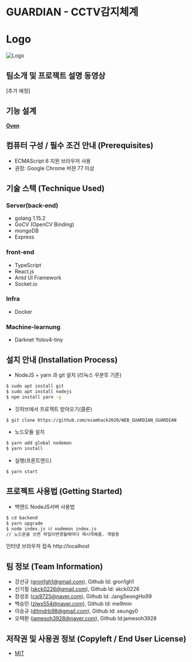 # GUARDIAN - CCTV감지체계

# Logo
![Logo](https://github.com/osamhack2020/WEB_GUARDIAN_GUARDIAN/blob/main/logo.png)

## 팀소개 및 프로잭트 설명 동영상
[추가 예정]  

## 기능 설계
**[Oven](https://ovenapp.io/project/yx0NjBwiaWnct4suJmMu9fvgJmmRNLwe#sy1Vs)**  

## 컴퓨터 구성 / 필수 조건 안내 (Prerequisites)
* ECMAScript 6 지원 브라우저 사용
* 권장: Google Chrome 버젼 77 이상

## 기술 스택 (Technique Used)
### Server(back-end)
 - golang 1.15.2
 - GoCV (OpenCV Binding) 
 - mongoDB
 - Express
 
### front-end
 - TypeScript
 - React.js  
 - Antd UI Framework  
 - Socket.io

### Infra
 - Docker

### Machine-learnung
 - Darknet Yolov4-tiny
 
## 설치 안내 (Installation Process)
- NodeJS + yarn 과 git 설치 (리눅스 우분투 기준)
```bash
$ sudo apt install git
$ sudo apt install nodejs
$ npm install yarn -g
```
- 깃허브에서 프로젝트 받아오기(클론)
```bash
$ git clone https://github.com/osamhack2020/WEB_GUARDIAN_GUARDIAN
```
- 노드모듈 설치
```bash
$ yarn add global nodemon
$ yarn install
```
- 실행(프론트엔드)
```bash
$ yarn start
```
## 프로젝트 사용법 (Getting Started)
- 백엔드 NodeJS서버 사용법
```bash
$ cd backend
$ yarn upgrade
$ node index.js 나 nodemon index.js
// 노드몬을 쓰면 파일이변경될때마다 재시작해줌. 개발용
```
인터넷 브라우저 접속 http://localhost

## 팀 정보 (Team Information)
- 강선규 (gron1gh1@gmail.com), Github Id: gron1gh1
- 신기철 (skck0226@gmail.com), Github Id: skck0226
- 장성호 (csi9725@naver.com), Github Id: JangSeongHo99
- 백승민 (zlws554@naver.com), Github Id: me9min
- 이승규 (dltmdrb98@gmail.com), Github Id: seungy0
- 오택환 (jamesoh3928@naver.com), Github Id:jamesoh3928

## 저작권 및 사용권 정보 (Copyleft / End User License)
 * [MIT](https://github.com/osamhack2020/WEB_GUARDIAN_GUARDIAN/blob/main/LICENSE)
